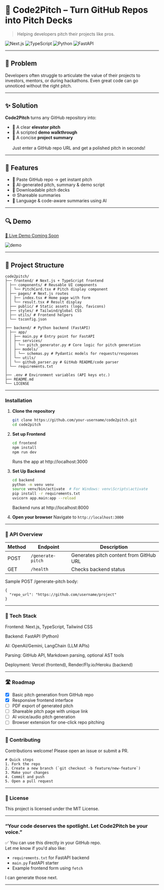 # 🚀 Code2Pitch – Turn GitHub Repos into Pitch Decks

> Helping developers pitch their projects like pros.

![Next.js](https://img.shields.io/badge/Frontend-Next.js-blue?logo=next.js)
![TypeScript](https://img.shields.io/badge/Language-TypeScript-blue?logo=typescript)
![Python](https://img.shields.io/badge/Backend-Python-yellow?logo=python)
![FastAPI](https://img.shields.io/badge/API-FastAPI-0eb7b3?logo=fastapi)


---

## 🧠 Problem

Developers often struggle to articulate the value of their projects to investors, mentors, or during hackathons. Even great code can go unnoticed without the right pitch.

---

## ✨ Solution

**Code2Pitch** turns any GitHub repository into:

- 📣 A clear **elevator pitch**
- 🎥 A scripted **demo walkthrough**
- 📝 A concise **project summary**  
&nbsp;  
Just enter a GitHub repo URL and get a polished pitch in seconds!

---

## 🌟 Features

- 🔗 Paste GitHub repo → get instant pitch
- 🤖 AI-generated pitch, summary & demo script
- 📜 Downloadable pitch decks
- 🌐 Shareable summaries
- 🧠 Language & code-aware summaries using AI

---

## 🔍 Demo

[🔗 Live Demo Coming Soon](#)

![demo](./assets/code2pitch-demo.gif)

---

## 📁 Project Structure

```
code2pitch/
├── frontend/ # Next.js + TypeScript frontend
│ ├── components/ # Reusable UI components
│ │ └── PitchCard.tsx # Pitch display component
│ ├── pages/ # Next.js routes
│ │ ├── index.tsx # Home page with form
│ │ └── result.tsx # Result display
│ ├── public/ # Static assets (logo, favicons)
│ ├── styles/ # Tailwind/global CSS
│ ├── utils/ # Frontend helpers
│ └── tsconfig.json
│
├── backend/ # Python backend (FastAPI)
│ ├── app/
│ │ ├── main.py # Entry point for FastAPI
│ │ ├── services/
│ │ │ └── pitch_generator.py # Core logic for pitch generation
│ │ ├── models/
│ │ │ └── schemas.py # Pydantic models for requests/responses
│ │ └── utils/
│ │ └── github_parser.py # GitHub README/code parser
│ └── requirements.txt
│
├── .env # Environment variables (API keys etc.)
├── README.md
└── LICENSE
```

---

### Installation

1. **Clone the repository**
   ```bash
   git clone https://github.com/your-username/code2pitch.git
   cd code2pitch
   ```

2. **Set up Frontend**
   ```bash
   cd frontend
   npm install
   npm run dev
   ```
   Runs the app at http://localhost:3000

3. **Set Up Backend**
   ```bash
   cd backend
   python -m venv venv
   source venv/bin/activate  # For Windows: venv\Scripts\activate
   pip install -r requirements.txt
   uvicorn app.main:app --reload
   ```
   Backend runs at http://localhost:8000

4. **Open your browser**
   Navigate to
   `http://localhost:3000`

---

### 📡 API Overview

| Method | Endpoint          | Description                             |
| ------ | ----------------- | --------------------------------------- |
| POST   | `/generate-pitch` | Generates pitch content from GitHub URL |
| GET    | `/health`         | Checks backend status                   |

Sample POST /generate-pitch body:
```
{
  "repo_url": "https://github.com/username/project"
}
```

---
### 🧰 Tech Stack
Frontend: Next.js, TypeScript, Tailwind CSS

Backend: FastAPI (Python)

AI: OpenAI/Gemini, LangChain (LLM APIs)

Parsing: GitHub API, Markdown parsing, optional AST tools

Deployment: Vercel (frontend), Render/Fly.io/Heroku (backend)

---
### 🛣️ Roadmap

- [x] Basic pitch generation from GitHub repo
- [x] Responsive frontend interface
- [ ] PDF export of generated pitch
- [ ] Shareable pitch page with unique link
- [ ] AI voice/audio pitch generation
- [ ] Browser extension for one-click repo pitching

---
### 🤝 Contributing
Contributions welcome!
Please open an issue or submit a PR.
```
# Quick steps
1. Fork the repo
2. Create a new branch (`git checkout -b feature/new-feature`)
3. Make your changes
4. Commit and push
5. Open a pull request
```

---

### 📄 License
This project is licensed under the MIT License.

---

### “Your code deserves the spotlight. Let Code2Pitch be your voice.”

✅ You can use this directly in your GitHub repo.  
Let me know if you'd also like:

- `requirements.txt` for FastAPI backend  
- `main.py` FastAPI starter  
- Example frontend form using `fetch`

I can generate those next.

---



